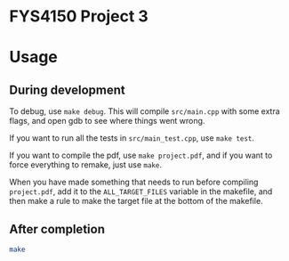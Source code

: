 # FYS4150 Project 3

# Usage

## During development
To debug, use `make debug`. This will compile `src/main.cpp` with some extra flags, and open gdb to see where things went wrong.

If you want to run all the tests in `src/main_test.cpp`, use `make test`.

If you want to compile the pdf, use `make project.pdf`, and if you want to force everything to remake, just use `make`.

When you have made something that needs to run before compiling `project.pdf`, add it to the `ALL_TARGET_FILES` variable in the makefile, and then make a rule to make the target file at the bottom of the makefile.

## After completion
```bash
make
```
